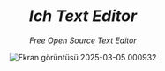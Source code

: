 <div align=center>
  
# *Ich Text Editor*
*Free Open Source Text Editor*

![Ekran görüntüsü 2025-03-05 000932](https://github.com/user-attachments/assets/b486cfb6-a196-437c-af4e-ea5e0e67b77d)
  
</div>
